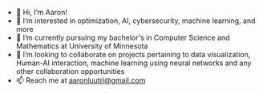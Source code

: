 - 👋 Hi, I’m Aaron!
- 👀 I’m interested in optimization, AI, cybersecurity, machine learning, and more
- 🌱 I’m currently pursuing my bachelor's in Computer Science and Mathematics at University of Minnesota
- 💞️ I’m looking to collaborate on projects pertaining to data visualization, Human-AI interaction, machine learning using neural networks and any other collaboration opportunities
- 📫 Reach me at aaronluutri@gmail.com

<!---
a-rishabh/a-rishabh is a ✨ special ✨ repository because its `README.md` (this file) appears on your GitHub profile.
You can click the Preview link to take a look at your changes.
--->
